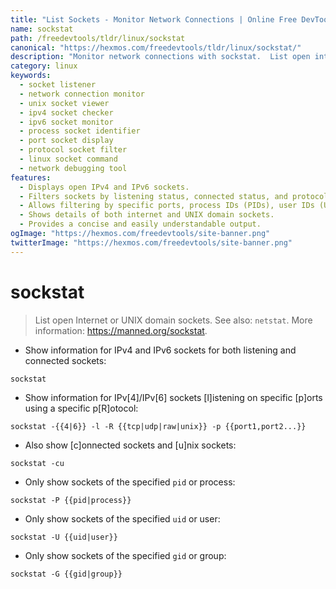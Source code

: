 ```yaml
---
title: "List Sockets - Monitor Network Connections | Online Free DevTools by Hexmos"
name: sockstat
path: /freedevtools/tldr/linux/sockstat
canonical: "https://hexmos.com/freedevtools/tldr/linux/sockstat/"
description: "Monitor network connections with sockstat.  List open internet or UNIX domain sockets, filtering by protocol, port, process ID, or user. Free online tool, no registration required."
category: linux
keywords:
  - socket listener
  - network connection monitor
  - unix socket viewer
  - ipv4 socket checker
  - ipv6 socket monitor
  - process socket identifier
  - port socket display
  - protocol socket filter
  - linux socket command
  - network debugging tool
features:
  - Displays open IPv4 and IPv6 sockets.
  - Filters sockets by listening status, connected status, and protocol.
  - Allows filtering by specific ports, process IDs (PIDs), user IDs (UIDs), and group IDs (GIDs).
  - Shows details of both internet and UNIX domain sockets.
  - Provides a concise and easily understandable output.
ogImage: "https://hexmos.com/freedevtools/site-banner.png"
twitterImage: "https://hexmos.com/freedevtools/site-banner.png"
---
```


# sockstat

> List open Internet or UNIX domain sockets.
> See also: `netstat`.
> More information: <https://manned.org/sockstat>.

- Show information for IPv4 and IPv6 sockets for both listening and connected sockets:

`sockstat`

- Show information for IPv[4]/IPv[6] sockets [l]istening on specific [p]orts using a specific p[R]otocol:

`sockstat -{{4|6}} -l -R {{tcp|udp|raw|unix}} -p {{port1,port2...}}`

- Also show [c]onnected sockets and [u]nix sockets:

`sockstat -cu`

- Only show sockets of the specified `pid` or process:

`sockstat -P {{pid|process}}`

- Only show sockets of the specified `uid` or user:

`sockstat -U {{uid|user}}`

- Only show sockets of the specified `gid` or group:

`sockstat -G {{gid|group}}`
